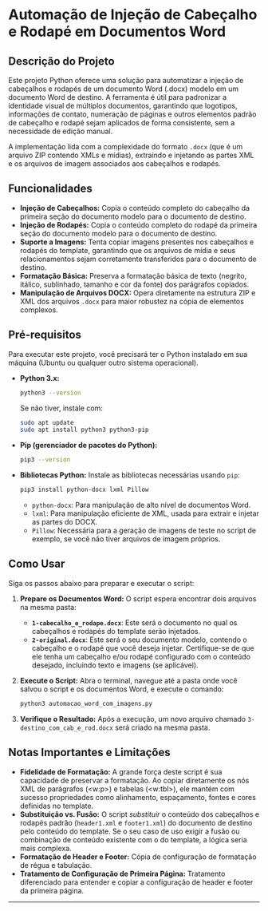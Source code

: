 # Automação de Injeção de Cabeçalho e Rodapé em Documentos Word

## Descrição do Projeto

Este projeto Python oferece uma solução para automatizar a injeção de cabeçalhos e rodapés de um documento Word (.docx) modelo em um documento Word de destino. A ferramenta é útil para padronizar a identidade visual de múltiplos documentos, garantindo que logotipos, informações de contato, numeração de páginas e outros elementos padrão de cabeçalho e rodapé sejam aplicados de forma consistente, sem a necessidade de edição manual.

A implementação lida com a complexidade do formato `.docx` (que é um arquivo ZIP contendo XMLs e mídias), extraindo e injetando as partes XML e os arquivos de imagem associados aos cabeçalhos e rodapés.

## Funcionalidades

  * **Injeção de Cabeçalhos:** Copia o conteúdo completo do cabeçalho da primeira seção do documento modelo para o documento de destino.
  * **Injeção de Rodapés:** Copia o conteúdo completo do rodapé da primeira seção do documento modelo para o documento de destino.
  * **Suporte a Imagens:** Tenta copiar imagens presentes nos cabeçalhos e rodapés do template, garantindo que os arquivos de mídia e seus relacionamentos sejam corretamente transferidos para o documento de destino.
  * **Formatação Básica:** Preserva a formatação básica de texto (negrito, itálico, sublinhado, tamanho e cor da fonte) dos parágrafos copiados.
  * **Manipulação de Arquivos DOCX:** Opera diretamente na estrutura ZIP e XML dos arquivos `.docx` para maior robustez na cópia de elementos complexos.

## Pré-requisitos

Para executar este projeto, você precisará ter o Python instalado em sua máquina (Ubuntu ou qualquer outro sistema operacional).

  * **Python 3.x:**
    ```bash
    python3 --version
    ```
    Se não tiver, instale com:
    ```bash
    sudo apt update
    sudo apt install python3 python3-pip
    ```
  * **Pip (gerenciador de pacotes do Python):**
    ```bash
    pip3 --version
    ```
  * **Bibliotecas Python:**
    Instale as bibliotecas necessárias usando `pip`:
    ```bash
    pip3 install python-docx lxml Pillow
    ```
      * `python-docx`: Para manipulação de alto nível de documentos Word.
      * `lxml`: Para manipulação eficiente de XML, usada para extrair e injetar as partes do DOCX.
      * `Pillow`: Necessária para a geração de imagens de teste no script de exemplo, se você não tiver arquivos de imagem próprios.

## Como Usar

Siga os passos abaixo para preparar e executar o script:

1.  **Prepare os Documentos Word:**
    O script espera encontrar dois arquivos na mesma pasta:

      * **`1-cabecalho_e_rodape.docx`**: Este será o documento no qual os cabeçalhos e rodapés do template serão injetados.
      * **`2-original.docx`**: Este será o seu documento modelo, contendo o cabeçalho e o rodapé que você deseja injetar. Certifique-se de que ele tenha um cabeçalho e/ou rodapé configurado com o conteúdo desejado, incluindo texto e imagens (se aplicável).

2.  **Execute o Script:**
    Abra o terminal, navegue até a pasta onde você salvou o script e os documentos Word, e execute o comando:

    ```bash
    python3 automacao_word_com_imagens.py
    ```

4.  **Verifique o Resultado:**
    Após a execução, um novo arquivo chamado `3-destino_com_cab_e_rod.docx` será criado na mesma pasta.
    
## Notas Importantes e Limitações

  * **Fidelidade de Formatação:** A grande força deste script é sua capacidade de preservar a formatação. Ao copiar diretamente os nós XML de parágrafos (<w:p>) e tabelas (<w:tbl>), ele mantém com sucesso propriedades como alinhamento, espaçamento, fontes e cores definidas no template.
  * **Substituição vs. Fusão:** O script *substituir* o conteúdo dos cabeçalhos e rodapés padrão (`header1.xml` e `footer1.xml`) do documento de destino pelo conteúdo do template. Se o seu caso de uso exigir a fusão ou combinação de conteúdo existente com o do template, a lógica seria mais complexa.
  * **Formatação de Header e Footer:** Cópia de configuração de formatação de régua e tabulação.
  * **Tratamento de Configuração de Primeira Página:** Tratamento diferenciado para entender e copiar a configuração de header e footer da primeira página.

-----
